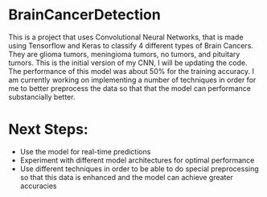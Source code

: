 # BrainCancerDetection
This is a project that uses Convolutional Neural Networks, that is made using Tensorflow and Keras to classify 4 different types of Brain Cancers. They are glioma tumors,  meningioma tumors, no tumors, and pituitary tumors. This is the initial version of my CNN, I will be updating the code. The performance of this model was about 50% for the training accuracy. I am currently working on implementing a number of techniques in order for me to better preprocess the data so that that the model can performance substancially better.

# Next Steps:

- Use the model for real-time predictions
- Experiment with different model architectures for optimal performance
- Use different techniques in order to be able to do special preprocessing so that this data is enhanced and the model can achieve greater accuracies
